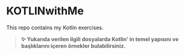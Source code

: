 # KOTLINwithMe
This repo contains my Kotlin exercises.
>**✨ Yukarıda verilen ilgili dosyalarda Kotlin' in temel yapısını ve başlıklarını içeren örnekler bulabilirsiniz.**
